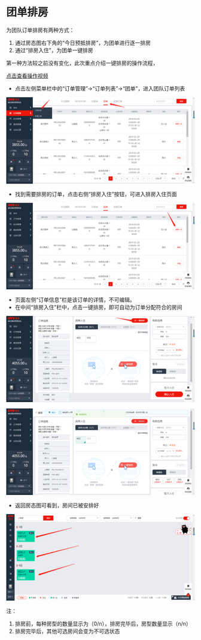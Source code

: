 # 团单排房

为团队订单排房有两种方式：

1. 通过房态图右下角的“今日预抵排房”，为团单进行逐一排房
2. 通过“排房入住”，为团单一键排房

第一种方法较之前没有变化，此次重点介绍一键排房的操作流程，

[点击查看操作视频](http://crs-pms-vidio.oss-cn-beijing.aliyuncs.com/%E4%B8%80%E9%94%AE%E6%8E%92%E6%88%BF.mp4)

* 点击左侧菜单栏中的“订单管理”→“订单列表”→“团单”，进入团队订单列表

![](../../../.gitbook/assets/image%20%28182%29.png)

* 找到需要排房的订单，点击右侧“排房入住”按钮，可进入排房入住页面

![](../../../.gitbook/assets/image%20%28128%29.png)

* 页面左侧“订单信息”栏是该订单的详情，不可编辑。
* 在中间“排房入住”栏中，点击一键排房，即可自动为订单分配符合的房间

![](../../../.gitbook/assets/image%20%28731%29.png)

![](../../../.gitbook/assets/image%20%28476%29.png)

* 返回房态图可看到，房间已被安排好

![](../../../.gitbook/assets/image%20%28635%29.png)

注：

1. 排房前，每种房型的数量显示为（0/n），排房完毕后，房型数量显示（n/n）
2. 排房完毕后，其他可选房间会变为不可选状态

